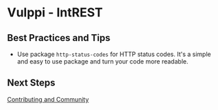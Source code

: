 # Vulppi - IntREST

## Best Practices and Tips

- Use package `http-status-codes` for HTTP status codes. It's a simple and easy to use package and turn your code more readable.

## Next Steps

[Contributing and Community](../README.md#contributing-and-community)
